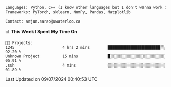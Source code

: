 ```txt
Languages: Python, C++ (I know other languages but I don't wanna work in em)
Frameworks: PyTorch, sklearn, NumPy, Pandas, Matplotlib

Contact: arjun.sarao@uwaterloo.ca
```

<!--START_SECTION:waka-->
📊 **This Week I Spent My Time On** 

```text
🐱‍💻 Projects: 
1245                     4 hrs 2 mins        ███████████████████████░░   92.20 % 
Unknown Project          15 mins             █░░░░░░░░░░░░░░░░░░░░░░░░   05.91 % 
.ssh                     4 mins              ░░░░░░░░░░░░░░░░░░░░░░░░░   01.89 % 
```


 Last Updated on 09/07/2024 00:40:53 UTC
<!--END_SECTION:waka-->
